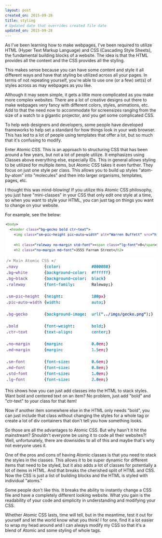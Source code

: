 ```yaml
---
layout: post
created_on: 2015-09-28
title: styling
# Updated date that overrides created file date
updated_on: 2015-09-28
---
```

As I've been learning how to make webpages, I've been required to utilize HTML (Hyper Text Markup Language) and CSS (Cascading Style Sheets), the fundamental building blocks of a website. The idea is that the HTML provides all the content and the CSS provides all the styling.

This makes sense because you can have some content and style it all different ways and have that styling be utilized across all your pages. In terms of not repeating yourself, you're able to use one (or a few) set(s) of styles across as may webpages as you like.

Although it may seem simple, it gets a little more complicated as you make more complex websites. There are a lot of creative designs out there to make webpages very fancy with different colors, styles, animations, etc. Add to that the need now to accommodate for screensizes ranging from the size of a watch to a gigantic projector, and you get some complicated CSS.

To help web designers and developers, some people have developed frameworks to help set a standard for how things look in your web browser. This has led to a lot of people using templates that offer a lot, but so much that it's confusing to modify.

Enter Atomic CSS. This is an approach to structuring CSS that has been around a few years, but not a lot of people utilize. It emphasizes using Classes above everything else, especially IDs. This in general allows styling to be utilized for multiple items, but Atomic CSS takes it even further. They focus on just one style per class. This allows you to build up styles "atom-by-atom" into "molecules" and then into larger organisms, templates, pages, etc.

I thought this was mind-blowing! If you utilize this Atomic CSS philosophy, you just have "mini-classes" in your CSS that only edit one style at a time, so when you want to style your HTML, you can just tag on things you want to change on your website.

For example, see the below:

![atomic html](/images/atomic-html.png)

![atomic css](/images/atomic-css.png)

This shows how you can just add classes into the HTML to stack styles. Want bold and centered text on an item? No problem, just add "bold" and "ctr-text" to your class for that item!

Now if another item somewhere else in the HTML only needs "bold", you can just include that class without changing the styles for a whole tag or create a lot of div containers that don't tell you how something looks.

So those are all the advantages to Atomic CSS. But why hasn't it hit the mainstream? Shouldn't everyone be using it to code all their websites?! Well, unfortunately, there are downsides to all of this and maybe that's why not everyone uses it.

One of the pros and cons of having Atomic classes is that you need to stack the styles in the classes. This allows it to be super dynamic for different items that need to be styled, but it also adds a lot of classes for potentially a lot of items in HTML. And that breaks the cherished split of HTML and CSS. Now the CSS is just a list of building blocks and the HTML is styled with individual "atoms."

Some people don't like this. It breaks the ability to instantly change a CSS file and have a completely different looking website. What you gain is the readability of your code and simplicity in understanding and modifying your CSS.

Whether Atomic CSS lasts, time will tell, but in the meantime, test it out for yourself and let the world know what you think! I for one, find it a lot easier to wrap my head around and I can always modify my CSS so that it's a blend of Atomic and some styling of whole tags.
